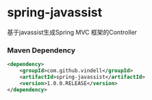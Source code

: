 # spring-javassist
基于javassist生成Spring MVC 框架的Controller

### Maven Dependency

``` xml
<dependency>
	<groupId>com.github.vindell</groupId>
	<artifactId>spring-javassist</artifactId>
	<version>1.0.0.RELEASE</version>
</dependency>
```